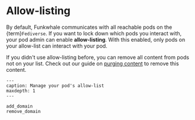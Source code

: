 # Allow-listing

By default, Funkwhale communicates with all reachable pods on the {term}`Fediverse`. If you want to lock down which pods you interact with, your pod admin can enable __allow-listing__. With this enabled, only pods on your allow-list can interact with your pod.

If you didn't use allow-listing before, you can remove all content from pods not on your list. Check out our guide on [purging content](../domains/purge_domain.md) to remove this content.

```{toctree}
---
caption: Manage your pod's allow-list
maxdepth: 1
---

add_domain
remove_domain

```
